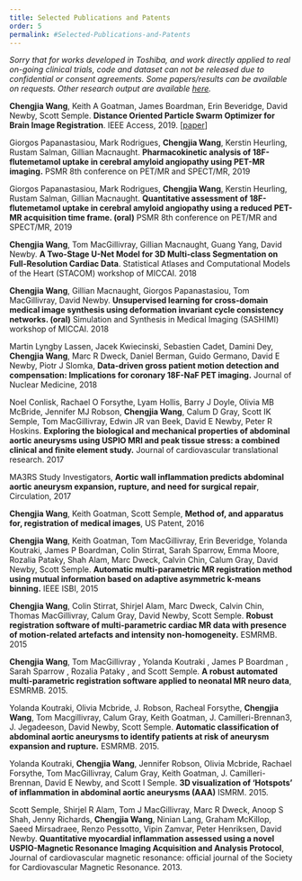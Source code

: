 ```yaml
---
title: Selected Publications and Patents
order: 5
permalink: #Selected-Publications-and-Patents
---
```


*Sorry that for works developed in Toshiba, and work directly applied to real on-going clinical trials, code and dataset can not be released due to confidential or consent agreements. Some papers/results can be available on requests. Other research output are available [here](https://www.research.ed.ac.uk/portal/en/persons/chengjia-wang(4a15cc51-093c-4b55-99f3-e102210ad2fd)/publications.html).*

**Chengjia Wang**, Keith A Goatman, James Boardman, Erin Beveridge, David Newby, Scott Semple. **Distance Oriented Particle Swarm Optimizer for Brain Image Registration**. IEEE Access, 2019. [[paper](https://ieeexplore.ieee.org/iel7/6287639/6514899/08677273.pdf)]

Giorgos Papanastasiou, Mark Rodrigues, **Chengjia Wang**, Kerstin Heurling, Rustam Salman, Gillian Macnaught. **Pharmacokinetic analysis of 18F-flutemetamol uptake in cerebral amyloid angiopathy using PET-MR imaging.**
PSMR 8th conference on PET/MR and SPECT/MR, 2019

Giorgos Papanastasiou, Mark Rodrigues, **Chengjia Wang**, Kerstin Heurling, Rustam Salman, Gillian Macnaught.  **Quantitative assessment of 18F-flutemetamol uptake in cerebral amyloid angiopathy using a reduced PET-MR acquisition time frame. (oral)**
PSMR 8th conference on PET/MR and SPECT/MR, 2019

**Chengjia Wang**, Tom MacGillivray, Gillian Macnaught, Guang Yang, David Newby. **A Two-Stage U-Net Model for 3D Multi-class Segmentation on Full-Resolution Cardiac Data**. Statistical Atlases and Computational Models of the Heart (STACOM) workshop of MICCAI. 2018

**Chengjia Wang**, Gillian Macnaught, Giorgos Papanastasiou, Tom MacGillivray, David Newby. **Unsupervised learning for cross-domain medical image synthesis using deformation invariant cycle consistency networks. (oral)** Simulation and Synthesis in Medical Imaging (SASHIMI) workshop of MICCAI. 2018

Martin Lyngby Lassen, Jacek Kwiecinski, Sebastien Cadet, Damini Dey, **Chengjia Wang**, Marc R Dweck, Daniel Berman, Guido Germano, David E Newby, Piotr J Slomka, **Data-driven gross patient motion detection and compensation: Implications for coronary 18F-NaF PET imaging.** Journal of Nuclear Medicine, 2018

Noel Conlisk, Rachael O Forsythe, Lyam Hollis, Barry J Doyle, Olivia MB McBride, Jennifer MJ Robson, **Chengjia Wang**, Calum D Gray, Scott IK Semple, Tom MacGillivray, Edwin JR van Beek, David E Newby, Peter R Hoskins. **Exploring the biological and mechanical properties of abdominal aortic aneurysms using USPIO MRI and peak tissue stress: a combined clinical and finite element study.** Journal of cardiovascular translational research. 2017

MA3RS Study Investigators, **Aortic wall inflammation predicts abdominal aortic aneurysm expansion, rupture, and need for surgical repair**, Circulation, 2017

**Chengjia Wang**, Keith Goatman, Scott Semple, **Method of, and apparatus for, registration of medical images**, US Patent, 2016

**Chengjia Wang**, Keith Goatman, Tom MacGillivray, Erin Beveridge, Yolanda Koutraki, James P Boardman, Colin Stirrat, Sarah Sparrow, Emma Moore, Rozalia Pataky, Shah Alam, Marc Dweck, Calvin Chin, Calum Gray, David Newby, Scott Semple. **Automatic multi-parametric MR registration method using mutual information based on adaptive asymmetric k-means binning.** IEEE ISBI, 2015

**Chengjia Wang**, Colin Stirrat, Shirjel Alam, Marc Dweck, Calvin Chin, Thomas MacGillivray, Calum Gray, David Newby, Scott Semple. **Robust registration software of multi-parametric cardiac MR data with presence of motion-related artefacts and intensity non-homogeneity.** ESMRMB. 2015

**Chengjia Wang**, Tom MacGillivray , Yolanda Koutraki , James P Boardman , Sarah Sparrow , Rozalia Pataky , and Scott Semple. **A robust automated multi-parametric registration software applied to neonatal MR neuro data**, ESMRMB. 2015.

Yolanda Koutraki, Olivia Mcbride, J. Robson, Racheal Forsythe, **Chengjia Wang**, Tom Macgillivray, Calum Gray, Keith Goatman, J. Camilleri-Brennan3, J. Jegadeeson, David Newby, Scott Semple. **Automatic classification of abdominal aortic aneurysms to identify patients at risk of aneurysm expansion and rupture.** ESMRMB. 2015.

Yolanda Koutraki, **Chengjia Wang**, Jennifer Robson, Olivia Mcbride, Rachael Forsythe, Tom MacGillivray, Calum Gray, Keith Goatman, J. Camilleri-Brennan, David E Newby, and Scott I Semple. **3D visualization of ‘Hotspots’ of inflammation in abdominal aortic aneurysms (AAA)** ISMRM. 2015.

Scott Semple, Shirjel R Alam, Tom J MacGillivray, Marc R Dweck, Anoop S Shah, Jenny Richards, **Chengjia Wang**, Ninian Lang, Graham McKillop, Saeed Mirsadraee, Renzo Pessotto, Vipin Zamvar, Peter Henriksen, David Newby. **Quantitative myocardial inflammation assessed using a novel USPIO-Magnetic Resonance Imaging Acquisition and Analysis Protocol**, Journal of cardiovascular magnetic resonance: official journal of the Society for Cardiovascular Magnetic Resonance. 2013.



